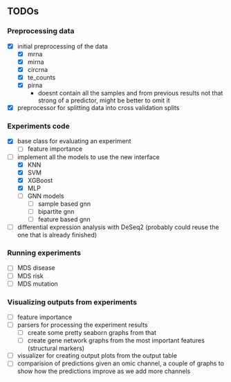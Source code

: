 ## TODOs

### Preprocessing data
- [x] initial preprocessing of the data
  - [x] mrna
  - [x] mirna
  - [x] circrna
  - [x] te_counts
  - [x] pirna
    - doesnt contain all the samples and from previous results not that strong of a predictor, might be better to omit it
- [x] preprocessor for splitting data into cross validation splits

### Experiments code
- [x] base class for evaluating an experiment
  - [ ] feature importance
- [ ] implement all the models to use the new interface
  - [x] KNN
  - [x] SVM
  - [x] XGBoost
  - [x] MLP
  - [ ] GNN models
    - [ ] sample based gnn
    - [ ] bipartite gnn
    - [ ] feature based gnn
- [ ] differential expression analysis with DeSeq2 (probably could reuse the one that is already finished)

### Running experiments
- [ ] MDS disease
- [ ] MDS risk
- [ ] MDS mutation

### Visualizing outputs from experiments
- [ ] feature importance
- [ ] parsers for processing the experiment results
  - [ ] create some pretty seaborn graphs from that
  - [ ] create gene network graphs from the most important features (structural markers)
- [ ] visualizer for creating output plots from the output table
- [ ] comparision of predictions given an omic channel, a couple of graphs to show how the predictions improve as we add more channels
